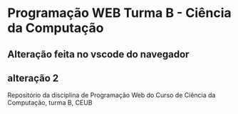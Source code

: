 # Programação WEB Turma B - Ciência da Computação

## Alteração feita no vscode do navegador

## alteração 2

Repositório da disciplina de Programação Web do Curso de Ciência da Computação, turma B, CEUB
